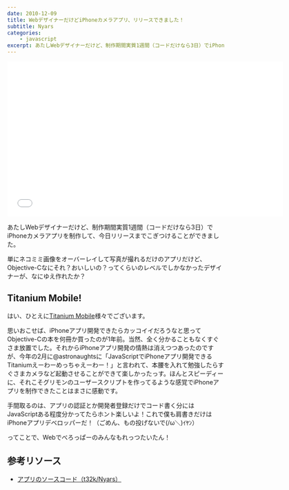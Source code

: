 ```yaml
---
date: 2010-12-09
title: WebデザイナーだけどiPhoneカメラアプリ、リリースできました！
subtitle: Nyars
categories: 
    - javascript
excerpt: あたしWebデザイナーだけど、制作期間実質1週間（コードだけなら3日）でiPhoneカメラアプリを制作して、今日リリースまでこぎつけることができました。
---
```


<div class="fluid">
<iframe src="//player.vimeo.com/video/23317105?title=0&amp;byline=0&amp;portrait=0" width="640" height="360" frameborder="0" webkitallowfullscreen mozallowfullscreen allowfullscreen></iframe></div>

あたしWebデザイナーだけど、制作期間実質1週間（コードだけなら3日）でiPhoneカメラアプリを制作して、今日リリースまでこぎつけることができました。

単にネコミミ画像をオーバーレイして写真が撮れるだけのアプリだけど、Objective-Cなにそれ？おいしいの？ってくらいのレベルでしかなかったデザイナーが、なにゆえ作れたか？


## Titanium Mobile!

はい、ひとえに[Titanium Mobile](http://www.appcelerator.com/)様々でございます。

思いおこせば、iPhoneアプリ開発できたらカッコイイだろうなと思ってObjective-Cの本を何冊か買ったのが1年前。当然、全く分かることもなくすぐさま放置でした。それからiPhoneアプリ開発の情熱は消えつつあったのですが、今年の2月に@astronaughtsに「JavaScriptでiPhoneアプリ開発できるTitaniumえーわーめっちゃえーわー！」と言われて、本腰を入れて勉強したらすぐさまカメラなど起動させることができて楽しかったっす。ほんとスピーディーに、それこそグリモンのユーザースクリプトを作ってるような感覚でiPhoneアプリを制作できたことはまさに感動です。

手間取るのは、アプリの認証とか開発者登録だけでコード書く分にはJavaScriptある程度分かってたらホント楽しいよ！これで僕も肩書きだけはiPhoneアプリデベロッパーだ！（ごめん、もの投げないで(/ω＼)ｲﾔﾝ）

ってことで、Webでべろっぱーのみんなもれっつたいたん！

## 参考リソース

+ [アプリのソースコード（t32k/Nyars）](https://github.com/t32k/Nyars)



